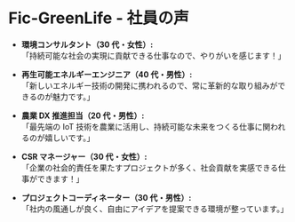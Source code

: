 # Fic-GreenLife - 社員の声

- **環境コンサルタント（30 代・女性）:**  
  「持続可能な社会の実現に貢献できる仕事なので、やりがいを感じます！」

- **再生可能エネルギーエンジニア（40 代・男性）:**  
  「新しいエネルギー技術の開発に携われるので、常に革新的な取り組みができるのが魅力です。」

- **農業 DX 推進担当（20 代・男性）:**  
  「最先端の IoT 技術を農業に活用し、持続可能な未来をつくる仕事に関われるのが嬉しいです。」

- **CSR マネージャー（30 代・女性）:**  
  「企業の社会的責任を果たすプロジェクトが多く、社会貢献を実感できる仕事ができます！」

- **プロジェクトコーディネーター（30 代・男性）:**  
  「社内の風通しが良く、自由にアイデアを提案できる環境が整っています。」
